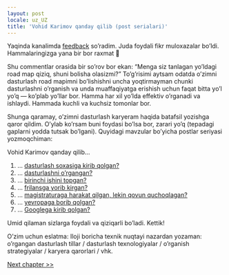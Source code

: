 ```yaml
---
layout: post
locale: uz_UZ
title: 'Vohid Karimov qanday qilib (post serialari)'
---
```



Yaqinda kanalimda [feedback](https://t.me/vovopapcom/346) so’radim. Juda foydali fikr muloxazalar bo’ldi. Hammalaringizga yana bir bor raxmat 🙂

Shu commentlar orasida bir so’rov bor ekan: “Menga siz tanlagan yo’ldagi road map qiziq, shuni bolisha olasizmi?” To’g’risimi aytsam odatda o’zimni dasturlash road mapimni bo’lishishni uncha yoqtirmayman chunki dasturlashni o’rganish va unda muaffaqiyatga erishish uchun faqat bitta yo’l yo’q — ko’plab yo’llar bor. Hamma har xil yo’lda effektiv o’rganadi va ishlaydi. Hammada kuchli va kuchsiz tomonlar bor.

Shunga qaramay, o’zimni dasturlash karyeram haqida batafsil yozishga qaror qildim. O’ylab ko’rsam buni foydasi bo’lsa bor, zarari yo’q (tepadagi gaplarni yodda tutsak bo’lgani). Quyidagi mavzular bo’yicha postlar seriyasi yozmoqchiman:

Vohid Karimov qanday qilib…
1. … [dasturlash soxasiga kirib qolgan?](/2023/10/27/Vohid-karimov-qanday-qilib-dasturlash-soxasiga-kirib-qolgan.html)
2. … [dasturlashni o’rgangan?](/2023/11/04/Vohid-Karimov-qanday-qilib-dasturlashni-organgan.html)
3. … [birinchi ishini topgan?](/2023/11/05/Vohid-Karimov-qanday-qilib-birinchi-ishini-topgan.html)
4. … [frilansga yorib kirgan?](/2023/11/12/Vohid-Karimov-qanday-qilib-frilansga-yorib-kirgan.html)
5. … [magistraturaga harakat qilgan, lekin qovun quchoqlagan?](/2023/11/18/Vohid-Karimov-qanday-qilib-magistraturaga-harakat-qilgan-lekin-qovun-quchoqlagan.html)
6. … [yevropaga borib qolgan?](/2024/01/09/Vohid-Karimov-qanday-qilib-Yevropaga-borib-qolgan.html)
7. … [Googlega kirib qolgan?](/2024/01/11/Vohid-Karimov-qanday-qilib-Googlega-kirib-qolgan.html)

Umid qilaman sizlarga foydali va qiziqarli bo’ladi. Kettik!

O’zim uchun eslatma: Iloji boricha texnik nuqtayi nazardan yozaman: o’rgangan dasturlash tillar / dasturlash texnologiyalar / o’rganish strategiyalar / karyera qarorlari / vhk.

[Next chapter >>](/2023/10/27/Vohid-karimov-qanday-qilib-dasturlash-soxasiga-kirib-qolgan.html)